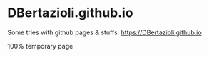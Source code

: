 # DBertazioli.github.io
Some tries with github pages &amp; stuffs:  https://DBertazioli.github.io

100% temporary page
